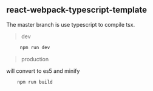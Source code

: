 ## react-webpack-typescript-template

The master branch is use typescript to compile tsx.

> dev

```bash
     npm run dev
```

> production

will convert to es5 and minify

```bash
    npm run build
```
